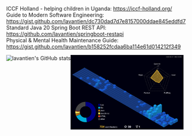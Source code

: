ICCF Holland - helping children in Uganda: <https://iccf-holland.org/>  
Guide to Modern Software Engineering: <https://gist.github.com/lavantien/dc730dad7d7e8157000ddae845eddfd7>  
Standard Java 20 Spring Boot REST API: <https://github.com/lavantien/springboot-restapi>  
Physical & Mental Health Maintenance Guide: <https://gist.github.com/lavantien/b158252fcdaa6ba114e61d014212f349>  

<div style="display: flex;">
  <img src="https://github-readme-stats.vercel.app/api?username=lavantien&show_icons=true&theme=transparent&rank_icon=percentile" alt="lavantien's GitHub stats" title="lavantien's GitHub stats" height="200" style="float: left" />
  <img src="./profile-3d-contrib/profile-night-view.svg" alt="lavantien profile's gitblock" title="lavantien profile's gitblock" height="200" style="float: left" />
</div>

